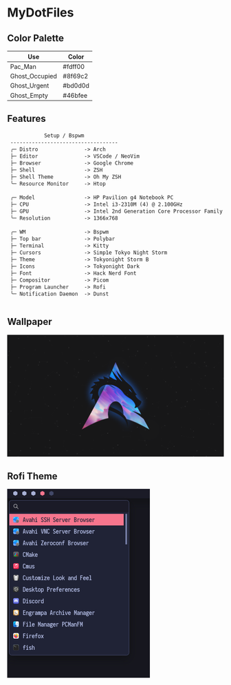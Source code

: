 # MyDotFiles

## Color Palette

|Use           |Color  |
|--------------|-------|
|Pac_Man       |#fdff00|
|Ghost_Occupied|#8f69c2|
|Ghost_Urgent  |#bd0d0d|
|Ghost_Empty   |#46bfee|

## Features

```mint
            Setup / Bspwm
 -----------------------------------
 ╭─ Distro               -> Arch
 ├─ Editor               -> VSCode / NeoVim
 ├─ Browser              -> Google Chrome
 ├─ Shell                -> ZSH
 ├─ Shell Theme          -> Oh My ZSH
 ╰─ Resource Monitor     -> Htop

 ╭─ Model                -> HP Pavilion g4 Notebook PC
 ├─ CPU                  -> Intel i3-2310M (4) @ 2.100GHz
 ├─ GPU                  -> Intel 2nd Generation Core Processor Family
 ╰─ Resolution           -> 1366x768

 ╭─ WM                   -> Bspwm
 ├─ Top bar              -> Polybar
 ├─ Terminal             -> Kitty
 ├─ Cursors              -> Simp1e Tokyo Night Storm
 ├─ Theme                -> Tokyonight Storm B
 ├─ Icons                -> Tokyonight Dark
 ├─ Font                 -> Hack Nerd Font
 ├─ Compositor           -> Picom
 ├─ Program Launcher     -> Rofi
 ╰─ Notification Daemon  -> Dunst
 
```

## Wallpaper
![](Wallpapers/archkali.png)

## Rofi Theme
![](Preview/IMG_simple-tokyonight.jpg)
